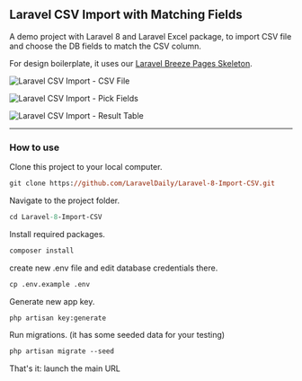 ## Laravel CSV Import with Matching Fields

A demo project with Laravel 8 and Laravel Excel package, to import CSV file and choose the DB fields to match the CSV column.

For design boilerplate, it uses our [Laravel Breeze Pages Skeleton](https://github.com/LaravelDaily/Laravel-Breeze-Pages-Skeleton).

![Laravel CSV Import - CSV File](https://laraveldaily.com/wp-content/uploads/2021/09/Screenshot-2021-09-25-at-11.24.21.png)

![Laravel CSV Import - Pick Fields](https://laraveldaily.com/wp-content/uploads/2021/09/Screenshot-2021-09-25-at-11.23.39.png)

![Laravel CSV Import - Result Table](https://laraveldaily.com/wp-content/uploads/2021/09/Screenshot-2021-09-25-at-11.23.52.png)

-----

### How to use

Clone this project to your local computer.

```ps
git clone https://github.com/LaravelDaily/Laravel-8-Import-CSV.git
```

Navigate to the project folder.

```ps
cd Laravel-8-Import-CSV
```

Install required packages.

```ps
composer install
```

create new .env file and edit database credentials there.

```ps
cp .env.example .env
```

Generate new app key.

```ps
php artisan key:generate
```

Run migrations. (it has some seeded data for your testing)

```ps
php artisan migrate --seed
```

That's it: launch the main URL

